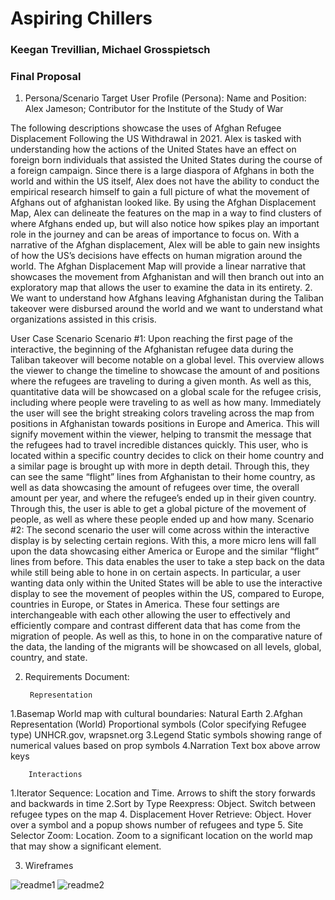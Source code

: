 # Aspiring Chillers

### Keegan Trevillian, Michael Grosspietsch

### Final Proposal
1. Persona/Scenario
    Target User Profile (Persona): 
Name and Position: Alex Jameson; Contributor for the Institute of the Study of War

The following descriptions showcase the uses of Afghan Refugee Displacement Following the US Withdrawal in 2021. Alex is tasked with understanding how the actions of the United States have an effect on foreign born individuals that assisted the United States during the course of a foreign campaign. Since there is a large diaspora of Afghans in both the world and within the US itself, Alex does not have the ability to conduct the empirical research himself to gain a full picture of what the movement of Afghans out of afghanistan looked like. By using the Afghan Displacement Map, Alex can delineate the features on the map in a way to find clusters of where Afghans ended up, but will also notice how spikes play an important role in the journey and can be areas of importance to focus on. With a narrative of the Afghan displacement, Alex will be able to gain new insights of how the US’s decisions have effects on human migration around the world. The Afghan Displacement Map will provide a linear narrative that showcases the movement from Afghanistan and will then branch out into an exploratory map that allows the user to examine the data in its entirety. 
    2. We want to understand how Afghans leaving Afghanistan during the Taliban takeover were disbursed around the world
       and we want to understand what organizations assisted in this crisis. 


User Case Scenario
	Scenario #1: Upon reaching the first page of the interactive, the beginning of the Afghanistan refugee data during the Taliban takeover will become notable on a global level. This overview allows the viewer to change the timeline to showcase the amount of and positions where the refugees are traveling to during a given month. As well as this, quantitative data will be showcased on a global scale for the refugee crisis, including where people were traveling to as well as how many. Immediately the user will see the bright streaking colors traveling across the map from positions in Afghanistan towards positions in Europe and America. This will signify movement within the viewer, helping to transmit the message that the refugees had to travel incredible distances quickly. This user, who is located within a specific country decides to click on their home country and a similar page is brought up with more in depth detail. Through this, they can see the same “flight” lines from Afghanistan to their home country, as well as data showcasing the amount of refugees over time, the overall amount per year, and where the refugee’s ended up in their given country. Through this, the user is able to get a global picture of the movement of people, as well as where these people ended up and how many. 
	Scenario #2: The second scenario the user will come across within the interactive display is by selecting certain regions. With this, a more micro lens will fall upon the data showcasing either America or Europe and the similar “flight” lines from before. This data enables the user to take a step back on the data while still being able to hone in on certain aspects. In particular, a user wanting data only within the United States will be able to use the interactive display to see the movement of peoples within the US, compared to Europe, countries in Europe, or States in America. These four settings are interchangeable with each other allowing the user to effectively and efficiently compare and contrast different data that has come from the migration of people. As well as this, to hone in on the comparative nature of the data, the landing of the migrants will be showcased on all levels, global, country, and state.



2. Requirements Document:

        Representation

1.Basemap World map with cultural boundaries: Natural Earth
2.Afghan Representation (World) Proportional symbols (Color specifying Refugee type) 
UNHCR.gov, wrapsnet.org
3.Legend Static symbols showing range of numerical values based on prop symbols
4.Narration Text box above arrow keys

        Interactions

1.Iterator Sequence: Location and Time. Arrows to shift the story forwards and backwards in time
2.Sort by Type Reexpress: Object. Switch between refugee types on the map
4. Displacement Hover Retrieve: Object. Hover over a symbol and a popup shows number of refugees and type
5. Site Selector Zoom: Location. Zoom to a significant location on the world map that may show a significant element. 


3. Wireframes

![readme1](https://github.com/keegan-trevill/TrevGros_2024_Final_Project/assets/117098956/74eb53ec-c07d-45eb-8a22-bce0d2ea726a)
![readme2](https://github.com/keegan-trevill/TrevGros_2024_Final_Project/assets/117098956/aa7812f1-8f2c-4763-bd5e-7402cba38594)





